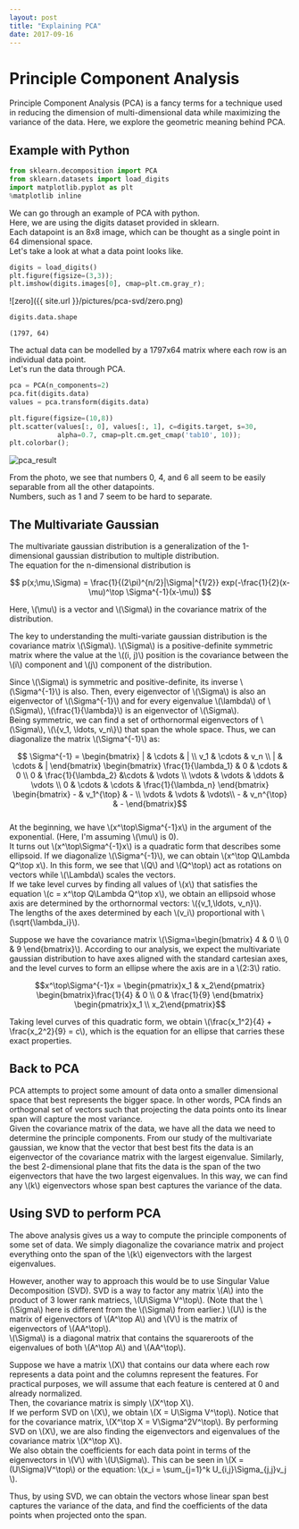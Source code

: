 ```yaml
---
layout: post
title: "Explaining PCA"
date: 2017-09-16
---
```


# Principle Component Analysis
Principle Component Analysis (PCA) is a fancy terms for a technique used in reducing
the dimension of multi-dimensional data while maximizing the variance of the 
data.  Here, we explore the geometric meaning behind PCA. 


## Example with Python


```python
from sklearn.decomposition import PCA
from sklearn.datasets import load_digits
import matplotlib.pyplot as plt
%matplotlib inline
```

We can go through an example of PCA with python.  
Here, we are using the digits dataset provided in sklearn.  
Each datapoint is an 8x8 image, which can be thought as a single point in 64 dimensional space.  
Let's take a look at what a data point looks like.  


```python
digits = load_digits()
plt.figure(figsize=(3,3));
plt.imshow(digits.images[0], cmap=plt.cm.gray_r);
```


![zero]({{ site.url }}/pictures/pca-svd/zero.png)



```python
digits.data.shape
```




    (1797, 64)



The actual data can be modelled by a 1797x64 matrix where each row is an individual data point.  
Let's run the data through PCA.

```python
pca = PCA(n_components=2)
pca.fit(digits.data)
values = pca.transform(digits.data)
```


```python
plt.figure(figsize=(10,8))
plt.scatter(values[:, 0], values[:, 1], c=digits.target, s=30,
            alpha=0.7, cmap=plt.cm.get_cmap('tab10', 10));
plt.colorbar();
```


![pca_result]({{site.url}}/pictures/pca-svd/pca_result.png)

From the photo, we see that numbers 0, 4, and 6 all seem to be easily separable 
from all the other datapoints.  
Numbers, such as 1 and 7 seem to be hard to separate.


## The Multivariate Gaussian
The multivariate gaussian distribution is a generalization of the 1-dimensional
gaussian distribution to multiple distribution.  
The equation for the n-dimensional distribution is 

$$
p(x;\mu,\Sigma) = \frac{1}{(2\pi)^{n/2}|\Sigma|^{1/2}} 
exp(-\frac{1}{2}(x-\mu)^\top \Sigma^{-1}(x-\mu))
$$

Here, \\(\mu\\) is a vector and \\(\Sigma\\) in the covariance matrix of the 
distribution.


The key to understanding the multi-variate gaussian distribution is the 
covariance matrix \\(\Sigma\\).
\\(\Sigma\\) is a positive-definite symmetric matrix where the value at the
\\((i, j)\\) position is the covariance between the \\(i\\) component
 and \\(j\\) component of the distribution.  
 
 Since \\(\Sigma\\) is symmetric and positive-definite, its inverse \\(\Sigma^{-1}\\)
 is also.
 Then, every eigenvector of \\(\Sigma\\) is also an eigenvector of \\(\Sigma^{-1}\\)
 and for every eigenvalue \\(\lambda\\) of \\(\Sigma\\), \\(\frac{1}{\lambda}\\)
 is an eigenvector of \\(\Sigma\\).  
 Being symmetric, we can find a set of orthornormal eigenvectors of \\(\Sigma\\),
 \\(\\{v_1, \ldots, v_n\\}\\)  that span the whole space.
 Thus, we can diagonalize the matrix \\(\Sigma^{-1}\\) as:

 $$
 \Sigma^{-1} = \begin{bmatrix} |  & \cdots &  |  \\
                              v_1 & \cdots & v_n \\
                               |  & \cdots &  | \end{bmatrix}
\begin{bmatrix} \frac{1}{\lambda_1} & 0 & \cdots & 0 \\
                    0  & \frac{1}{\lambda_2} &\cdots & \vdots \\ 
                    \vdots & \vdots & \ddots & \vdots \\
                    0 & \cdots & \cdots & \frac{1}{\lambda_n} 
\end{bmatrix}
\begin{bmatrix} - & v_1^{\top} & - \\
                \vdots & \vdots & \vdots\\
                - & v_n^{\top} & -
\end{bmatrix}$$  
At the beginning, we have \\(x^\top\Sigma^{-1}x\\) in the argument of the exponential.
(Here, I'm assuming \\(\mu\\) is 0).  
It turns out \\(x^\top\Sigma^{-1}x\\) is a quadratic form that describes some ellipsoid.
If we diagonalize \\(\Sigma^{-1}\\), we can obtain \\(x^\top Q\Lambda Q^\top x\\).
In this form, we see that \\(Q\\) and \\(Q^\top\\) act as rotations on vectors 
while \\(\Lambda\\) scales the vectors.  
If we take level curves by finding all values of \\(x\\) that satisfies the 
equation \\(c = x^\top Q\Lambda Q^\top x\\), we obtain an ellipsoid whose axis
are determined by the orthornormal vectors: \\(\{v_1,\ldots, v_n\}\\).  
The lengths of the axes determined by each \\(v_i\\)  proportional with \\(\sqrt{\lambda_i}\\).

Suppose we have the covariance matrix \\(\Sigma=\begin{bmatrix} 4 & 0 \\\ 0 & 9 \end{bmatrix}\\).
According to our analysis, we expect the multivariate gaussian distribution to have 
axes aligned with the standard cartesian axes, and the level curves to form an ellipse 
where the axis are in a \\(2:3\\) ratio.

$$x^\top\Sigma^{-1}x = 
\begin{pmatrix}x_1  & x_2\end{pmatrix}
\begin{bmatrix}\frac{1}{4} & 0 \\
                0 & \frac{1}{9} \end{bmatrix}
\begin{pmatrix}x_1 \\
x_2\end{pmatrix}$$

Taking level curves of this quadratic form, we obtain 
\\(\frac{x_1^2}{4} + \frac{x_2^2}{9} = c\\), which is the equation for an ellipse
that carries these exact properties.

## Back to PCA
PCA attempts to project some amount of data onto a smaller dimensional space
that best represents the bigger space.  In other words, PCA finds an orthogonal set of 
vectors such that projecting the data points onto its linear span will capture 
the most variance.  
Given the covariance matrix of the data, we have all the data we need to 
determine the principle components. 
From our study of the multivariate gaussian, we know that the vector that best
best fits the data is an eigenvector of the covariance matrix with the largest 
eigenvalue.
Similarly, the best 2-dimensional plane that fits the data is the span of the 
two eigenvectors that have the two largest eigenvalues.
In this way, we can find any \\(k\\) eigenvectors whose span best captures the 
variance of the data.

## Using SVD to perform PCA
The above analysis gives us a way to compute the principle components of some 
set of data.  We simply diagonalize the covariance matrix and project everything
onto the span of the \\(k\\) eigenvectors with the largest eigenvalues.  

However, another way to approach this would be to use Singular Value Decomposition (SVD).
SVD is a way to factor any matrix \\(A\\) into the product of 3 lower rank 
matriecs, \\(U\Sigma V^\top\\).  (Note that the \\(\Sigma\\) here is different
from the \\(\Sigma\\) from earlier.)
\\(U\\) is the matrix of eigenvectors of \\(A^\top A\\) and \\(V\\) is the matrix of  
eigenvectors of \\(AA^\top\\).  
\\(\Sigma\\) is a diagonal matrix that contains the squareroots of the eigenvalues
of both \\(A^\top A\\) and \\(AA^\top\\).

Suppose we have a matrix \\(X\\) that contains our data where each row represents
a data point and the columns represent the features.
For practical purposes, we will assume that each feature is centered at 0 and already
normalized.  
Then, the covariance matrix is simply \\(X^\top X\\).  
If we perform SVD on \\(X\\), we obtain \\(X = U\Sigma V^\top\\).
Notice that for the covariance matrix, \\(X^\top X = V\Sigma^2V^\top\\).
By performing SVD on \\(X\\), we are also finding the eigenvectors and eigenvalues
of the covariance matrix \\(X^\top X\\).  
We also obtain the coefficients for each data point in terms of the eigenvectors in \\(V\\)
with \\(U\Sigma\\).
This can be seen in \\(X = (U\Sigma)V^\top\\) or the equation: 
\\(x_i = \sum_{j=1}^k U_{i,j}\Sigma_{j,j}v_j \\).

Thus, by using SVD, we can obtain the vectors whose linear span best captures
the variance of the data, and find the coefficients of the data points when projected
onto the span.






